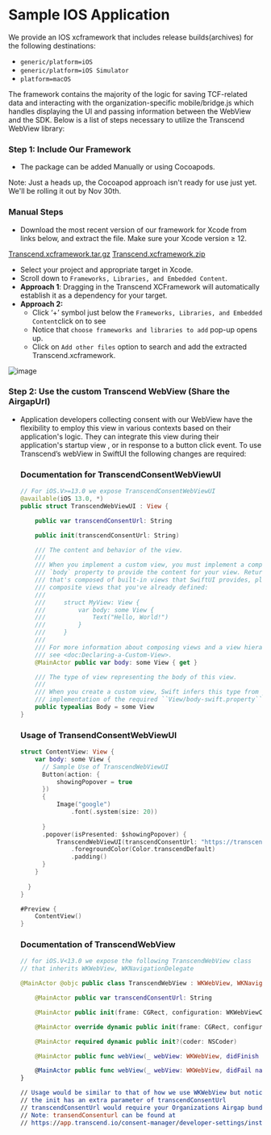 # Sample IOS Application

We provide an IOS xcframework that includes release builds(archives) for the following destinations:

- `generic/platform=iOS`
- `generic/platform=iOS Simulator`
- `platform=macOS`

The framework contains the majority of the logic for saving TCF-related data and interacting with the organization-specific mobile/bridge.js which handles displaying the UI and passing information between the WebView and the SDK. Below is a list of steps necessary to utilize the Transcend WebView library:

### Step 1: Include Our Framework

- The package can be added Manually or using Cocoapods.

Note: Just a heads up, the Cocoapod approach isn't ready for use just yet. We'll be rolling it out by Nov 30th.

### Manual Steps

- Download the most recent version of our framework for Xcode from links below, and extract the file. Make sure your Xcode version ≥ 12.
    
[Transcend.xcframework.tar.gz](https://github.com/transcend-io/consent-manager-ios-sample-sdk/files/13518357/Transcend.xcframework.tar.gz)
[Transcend.xcframework.zip](https://github.com/transcend-io/consent-manager-ios-sample-sdk/files/13518358/Transcend.xcframework.zip)

- Select your project and appropriate target in Xcode.
- Scroll down to `Frameworks, Libraries, and Embedded Content`.
- **Approach 1**: Dragging in the Transcend XCFramework will automatically establish it as a dependency for your target.
- **Approach 2:**
    - Click ‘+’ symbol just below the `Frameworks, Libraries, and Embedded Content`click on to see
    - Notice that `choose frameworks and libraries to add` pop-up opens up.
    - Click on `Add other files` option to search and add the extracted Transcend.xcframework.

![image](https://github.com/transcend-io/consent-manager-ios-sample-sdk/assets/23165664/d007cf9b-8c53-4f49-a2d1-f5a4dab67494)


### Step 2: Use the custom Transcend WebView (Share the AirgapUrl)

- Application developers collecting consent with our WebView have the flexibility to employ this view in various contexts based on their application's logic. They can integrate this view during their application's startup view , or in response to a button click event. To use Transcend’s webView in SwiftUI the following changes are required:
    
    ### Documentation for TranscendConsentWebViewUI
    
    ```swift
    // For iOS.V>=13.0 we expose TranscendConsentWebViewUI 
    @available(iOS 13.0, *)
    public struct TranscendWebViewUI : View {
    
        public var transcendConsentUrl: String
    
        public init(transcendConsentUrl: String)
    
        /// The content and behavior of the view.
        ///
        /// When you implement a custom view, you must implement a computed
        /// `body` property to provide the content for your view. Return a view
        /// that's composed of built-in views that SwiftUI provides, plus other
        /// composite views that you've already defined:
        ///
        ///     struct MyView: View {
        ///         var body: some View {
        ///             Text("Hello, World!")
        ///         }
        ///     }
        ///
        /// For more information about composing views and a view hierarchy,
        /// see <doc:Declaring-a-Custom-View>.
        @MainActor public var body: some View { get }
    
        /// The type of view representing the body of this view.
        ///
        /// When you create a custom view, Swift infers this type from your
        /// implementation of the required ``View/body-swift.property`` property.
        public typealias Body = some View
    }
    ```
    
    ### Usage of TransendConsentWebViewUI
    
    ```swift
    struct ContentView: View {
        var body: some View {
          // Sample Use of TranscendWebViewUI
          Button(action: {
              showingPopover = true
          })
          {
              Image("google")
                  .font(.system(size: 20))
              
          }
          .popover(isPresented: $showingPopover) {
              TranscendWebViewUI(transcendConsentUrl: "https://transcend-cdn.com/cm/a3b53de6-5a46-427a-8fa4-077e4c015f93/airgap.js")
                  .foregroundColor(Color.transcendDefault)
                  .padding()
          }
        }
                            
      }
    }
    
    #Preview {
        ContentView()
    }
    ```
    
    ### Documentation of TranscendWebView

    ```swift
    // for iOS.V<13.0 we expose the following TranscendWebView class
    // that inherits WKWebView, WKNavigationDelegate
    
    @MainActor @objc public class TranscendWebView : WKWebView, WKNavigationDelegate {
    
        @MainActor public var transcendConsentUrl: String
    
        @MainActor public init(frame: CGRect, configuration: WKWebViewConfiguration, transcendConsentUrl: String)
    
        @MainActor override dynamic public init(frame: CGRect, configuration: WKWebViewConfiguration)
    
        @MainActor required dynamic public init?(coder: NSCoder)
    
        @MainActor public func webView(_ webView: WKWebView, didFinish navigation: WKNavigation!)
    
        @MainActor public func webView(_ webView: WKWebView, didFail navigation: WKNavigation!, withError error: Error)
    }
    
    // Usage would be similar to that of how we use WKWebView but notice that
    // the init has an extra parameter of transcendConsentUrl 
    // transcendConsentUrl would require your Organizations Airgap bundle url
    // Note: transendConsenturl can be found at
    // https://app.transcend.io/consent-manager/developer-settings/installation
    ```


  
